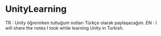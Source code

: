 # UnityLearning
TR : Unity öğrenirken tuttuğum notları Türkçe olarak paylaşacağım. 
EN : I will share the notes I took while learning Unity in Turkish.
